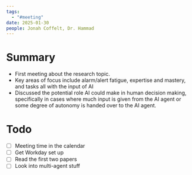 ```yaml
---
tags:
  - "#meeting"
date: 2025-01-30
people: Jonah Coffelt, Dr. Hammad
---
```

# Summary
- First meeting about the research topic.
- Key areas of focus include alarm/alert fatigue, expertise and mastery, and tasks all with the input of AI
- Discussed the potential role AI could make in human decision making, specifically in cases where much input is given from the AI agent or some degree of autonomy is handed over to the AI agent.

# Todo
- [ ] Meeting time in the calendar
- [ ] Get Workday set up
- [ ] Read the first two papers
- [ ] Look into multi-agent stuff